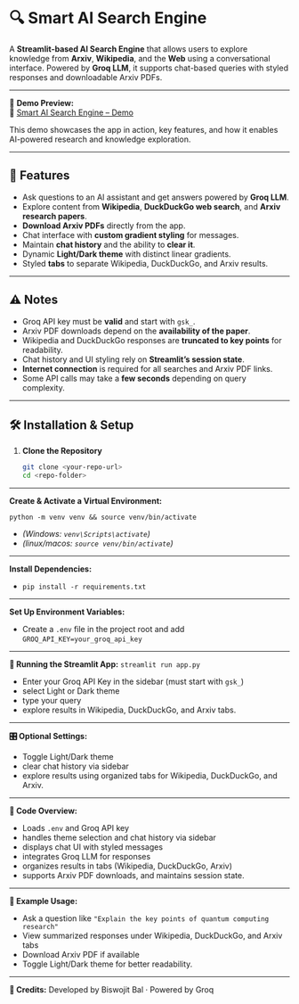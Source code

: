# 🔍 Smart AI Search Engine

A **Streamlit-based AI Search Engine** that allows users to explore knowledge from **Arxiv**, **Wikipedia**, and the **Web** using a conversational interface. Powered by **Groq LLM**, it supports chat-based queries with styled responses and downloadable Arxiv PDFs.

---

🎥 **Demo Preview:**  
🚀 [Smart AI Search Engine – Demo](https://ai-search-engine-with-groq-metaworkforce.streamlit.app/)  

This demo showcases the app in action, key features, and how it enables AI-powered research and knowledge exploration.

---

## 🌟 Features

- Ask questions to an AI assistant and get answers powered by **Groq LLM**.  
- Explore content from **Wikipedia**, **DuckDuckGo web search**, and **Arxiv research papers**.  
- **Download Arxiv PDFs** directly from the app.  
- Chat interface with **custom gradient styling** for messages.  
- Maintain **chat history** and the ability to **clear it**.  
- Dynamic **Light/Dark theme** with distinct linear gradients.  
- Styled **tabs** to separate Wikipedia, DuckDuckGo, and Arxiv results.

---

## ⚠️ Notes

- Groq API key must be **valid** and start with `gsk_`.  
- Arxiv PDF downloads depend on the **availability of the paper**.  
- Wikipedia and DuckDuckGo responses are **truncated to key points** for readability.  
- Chat history and UI styling rely on **Streamlit’s session state**.  
- **Internet connection** is required for all searches and Arxiv PDF links.  
- Some API calls may take a **few seconds** depending on query complexity.

---

## 🛠️ Installation & Setup

1. **Clone the Repository**  
   ```bash
   git clone <your-repo-url>
   cd <repo-folder>

---

**Create & Activate a Virtual Environment:** 

`python -m venv venv && source venv/bin/activate` 
- *(Windows: `venv\Scripts\activate`)*
- *(linux/macos: `source venv/bin/activate`)*

---

**Install Dependencies:**
- `pip install -r requirements.txt`

---

**Set Up Environment Variables:** 
- Create a `.env` file in the project root and add `GROQ_API_KEY=your_groq_api_key`
---

**🚀 Running the Streamlit App:** `streamlit run app.py` 
- Enter your Groq API Key in the sidebar (must start with `gsk_`) 
- select Light or Dark theme
-  type your query
-  explore results in Wikipedia, DuckDuckGo, and Arxiv tabs.

---

**🎛️ Optional Settings:** 
- Toggle Light/Dark theme
- clear chat history via sidebar
- explore results using organized tabs for Wikipedia, DuckDuckGo, and Arxiv.

---

**🧩 Code Overview:** 
- Loads `.env` and Groq API key
- handles theme selection and chat history via sidebar
- displays chat UI with styled messages
- integrates Groq LLM for responses
- organizes results in tabs (Wikipedia, DuckDuckGo, Arxiv)
- supports Arxiv PDF downloads, and maintains session state.

---

**📄 Example Usage:**
- Ask a question like `"Explain the key points of quantum computing research"`
- View summarized responses under Wikipedia, DuckDuckGo, and Arxiv tabs
- Download Arxiv PDF if available
- Toggle Light/Dark theme for better readability.

---

**📝 Credits:** Developed by Biswojit Bal · Powered by Groq 
